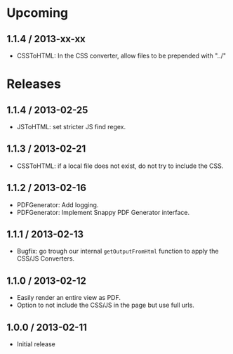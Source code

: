 # Upcoming
## 1.1.4 / 2013-xx-xx
* CSSToHTML: In the CSS converter, allow files to be prepended with "../"

# Releases
## 1.1.4 / 2013-02-25
* JSToHTML: set stricter JS find regex.

## 1.1.3 / 2013-02-21
* CSSToHTML: if a local file does not exist, do not try to include the CSS.

## 1.1.2 / 2013-02-16
* PDFGenerator: Add logging.
* PDFGenerator: Implement Snappy PDF Generator interface.

## 1.1.1 / 2013-02-13
* Bugfix: go trough our internal `getOutputFromHtml` function to apply the CSS/JS Converters.

## 1.1.0 / 2013-02-12
* Easily render an entire view as PDF.
* Option to not include the CSS/JS in the page but use full urls.

## 1.0.0 / 2013-02-11
* Initial release
